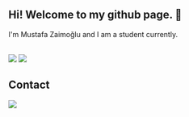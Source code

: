 ## Hi! Welcome to my github page. 👋

I'm Mustafa Zaimoğlu and I am a student currently.

</br>
<div>
   <img src="https://github-readme-stats.vercel.app/api?username=mustafazaimoglu&theme=tokyonight&show_icons=true&include_all_commits=true&count_private=true" />

   <img align="top" src="https://github-readme-stats.vercel.app/api/top-langs/?username=mustafazaimoglu&theme=tokyonight" />
</div>

## Contact

<div>
    <a href="https://www.linkedin.com/in/mustafa-zaimo%C4%9Flu-80b513196/" target="_blank">
        <img src="https://img.shields.io/badge/LinkedIn-0077B5?style=for-the-badge&logo=linkedin&logoColor=white">
    </a>

</div>
